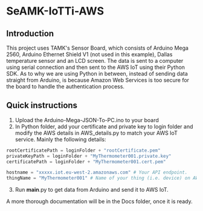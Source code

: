 # SeAMK-IoTTi-AWS

## Introduction
This project uses TAMK's Sensor Board, which consists of Arduino Mega 2560, Arduino Ethernet Shield V1 (not used in this example), Dallas temperature sensor and an LCD screen. The data is sent to a computer using serial connection and then sent to the AWS IoT using their Python SDK. As to why we are using Python in between, instead of sending data straight from Arduino, is because Amazon Web Services is too secure for the board to handle the authentication process.

## Quick instructions

1. Upload the Arduino-Mega-JSON-To-PC.ino to your board
2. In Python folder, add your certificate and private key to login folder and modify the AWS details in AWS_details.py to match your AWS IoT service. Mainly the following details:
```Python
rootCertificatePath = loginFolder + "rootCertificate.pem"
privateKeyPath = loginFolder + "MyThermometer001.private.key"
certificatePath = loginFolder + "MyThermometer001.cert.pem"

hostname = "xxxxx.iot.eu-west-2.amazonaws.com" # Your API endpoint.
thingName = "MyThermometer001" # Name of your thing (i.e. device) on AWS
```
3. Run __main__.py to get data from Arduino and send it to AWS IoT.

A more thorough documentation will be in the Docs folder, once it is ready.
